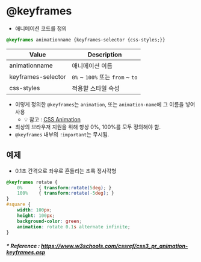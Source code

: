 # @keyframes
- 애니메이션 코드를 정의
```css
@keyframes animationname {keyframes-selector {css-styles;}}
```

Value | Description
--- | ---
animationname | 애니메이션 이름
keyframes-selector | `0%` ~ `100%` 또는 `from` ~ `to`
css-styles | 적용할 스타일 속성

- 이렇게 정의한 `@keyframes`는 `animation`, 또는 `animation-name`에 그 이름을 넣어 사용
  - 💡 참고 : [CSS Animation]([20210315]_css_animation.md)
- 최상의 브라우저 지원을 위해 항상 0%, 100%를 모두 정의해야 함.
- `@keyframes` 내부의 `!important`는 무시됨.

## 예제
- 0.1초 간격으로 좌우로 흔들리는 초록 정사각형
```css
@keyframes rotate {
    0%      { transform:rotate(5deg); }
    100%    { transform:rotate(-5deg); }
}
#square {
    width: 100px;
    height: 100px;
    background-color: green;
    animation: rotate 0.1s alternate infinite;
}
```

##### * Reference : https://www.w3schools.com/cssref/css3_pr_animation-keyframes.asp
